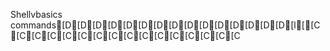Shellvbasics commands[D[D[D[D[D[D[D[D[D[D[D[D[D[D[D[l[[C[C[C[C[C[C[C[C[C[C[C[C[C[C[C[C
